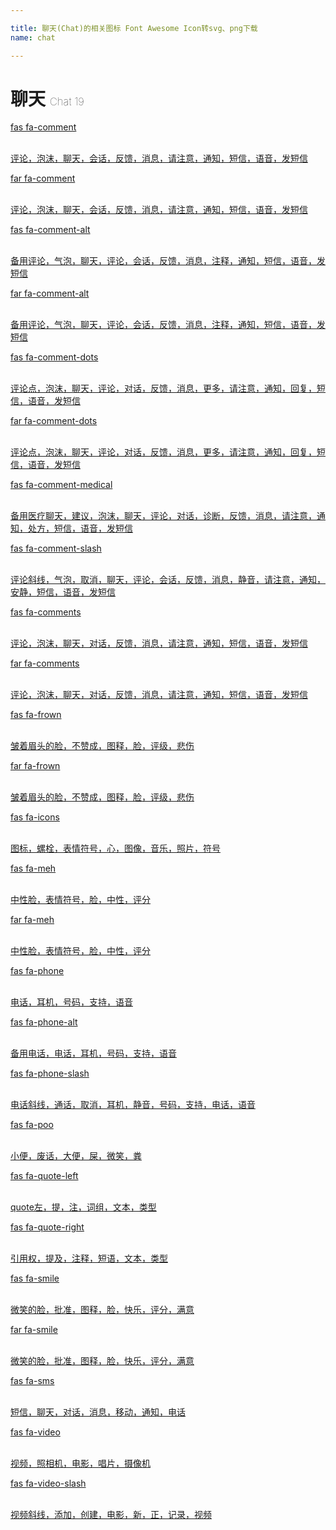 ```yaml
---

title: 聊天(Chat)的相关图标 Font Awesome Icon转svg、png下载
name: chat

---
```


# 聊天  <small style="font-size: 60%;font-weight: 100">Chat <span class="badge-secondary badge">19</span> </small>

<search tag="chat" :max="0"/>

<div class="icon-list row" id="search-show"><a href="/icon/solid/comment.html" class="icon-item col-6 col-sm-4 col-md-2"><div class="icon-item-inner"><i class="fas fa-comment"></i><p><span>fas fa-comment</span></p> <p><br>评论，泡沫，聊天，会话，反馈，消息，请注意，通知，短信，语音，发短信</p></div></a><a href="/icon/regular/comment.html" class="icon-item col-6 col-sm-4 col-md-2"><div class="icon-item-inner"><i class="far fa-comment"></i><p><span>far fa-comment</span></p> <p><br>评论，泡沫，聊天，会话，反馈，消息，请注意，通知，短信，语音，发短信</p></div></a><a href="/icon/solid/comment-alt.html" class="icon-item col-6 col-sm-4 col-md-2"><div class="icon-item-inner"><i class="fas fa-comment-alt"></i><p><span>fas fa-comment-alt</span></p> <p><br>备用评论，气泡，聊天，评论，会话，反馈，消息，注释，通知，短信，语音，发短信</p></div></a><a href="/icon/regular/comment-alt.html" class="icon-item col-6 col-sm-4 col-md-2"><div class="icon-item-inner"><i class="far fa-comment-alt"></i><p><span>far fa-comment-alt</span></p> <p><br>备用评论，气泡，聊天，评论，会话，反馈，消息，注释，通知，短信，语音，发短信</p></div></a><a href="/icon/solid/comment-dots.html" class="icon-item col-6 col-sm-4 col-md-2"><div class="icon-item-inner"><i class="fas fa-comment-dots"></i><p><span>fas fa-comment-dots</span></p> <p><br>评论点，泡沫，聊天，评论，对话，反馈，消息，更多，请注意，通知，回复，短信，语音，发短信</p></div></a><a href="/icon/regular/comment-dots.html" class="icon-item col-6 col-sm-4 col-md-2"><div class="icon-item-inner"><i class="far fa-comment-dots"></i><p><span>far fa-comment-dots</span></p> <p><br>评论点，泡沫，聊天，评论，对话，反馈，消息，更多，请注意，通知，回复，短信，语音，发短信</p></div></a><a href="/icon/solid/comment-medical.html" class="icon-item col-6 col-sm-4 col-md-2"><div class="icon-item-inner"><i class="fas fa-comment-medical"></i><p><span>fas fa-comment-medical</span></p> <p><br>备用医疗聊天，建议，泡沫，聊天，评论，对话，诊断，反馈，消息，请注意，通知，处方，短信，语音，发短信</p></div></a><a href="/icon/solid/comment-slash.html" class="icon-item col-6 col-sm-4 col-md-2"><div class="icon-item-inner"><i class="fas fa-comment-slash"></i><p><span>fas fa-comment-slash</span></p> <p><br>评论斜线，气泡，取消，聊天，评论，会话，反馈，消息，静音，请注意，通知，安静，短信，语音，发短信</p></div></a><a href="/icon/solid/comments.html" class="icon-item col-6 col-sm-4 col-md-2"><div class="icon-item-inner"><i class="fas fa-comments"></i><p><span>fas fa-comments</span></p> <p><br>评论，泡沫，聊天，对话，反馈，消息，请注意，通知，短信，语音，发短信</p></div></a><a href="/icon/regular/comments.html" class="icon-item col-6 col-sm-4 col-md-2"><div class="icon-item-inner"><i class="far fa-comments"></i><p><span>far fa-comments</span></p> <p><br>评论，泡沫，聊天，对话，反馈，消息，请注意，通知，短信，语音，发短信</p></div></a><a href="/icon/solid/frown.html" class="icon-item col-6 col-sm-4 col-md-2"><div class="icon-item-inner"><i class="fas fa-frown"></i><p><span>fas fa-frown</span></p> <p><br>皱着眉头的脸，不赞成，图释，脸，评级，悲伤</p></div></a><a href="/icon/regular/frown.html" class="icon-item col-6 col-sm-4 col-md-2"><div class="icon-item-inner"><i class="far fa-frown"></i><p><span>far fa-frown</span></p> <p><br>皱着眉头的脸，不赞成，图释，脸，评级，悲伤</p></div></a><a href="/icon/solid/icons.html" class="icon-item col-6 col-sm-4 col-md-2"><div class="icon-item-inner"><i class="fas fa-icons"></i><p><span>fas fa-icons</span></p> <p><br>图标，螺栓，表情符号，心，图像，音乐，照片，符号</p></div></a><a href="/icon/solid/meh.html" class="icon-item col-6 col-sm-4 col-md-2"><div class="icon-item-inner"><i class="fas fa-meh"></i><p><span>fas fa-meh</span></p> <p><br>中性脸，表情符号，脸，中性，评分</p></div></a><a href="/icon/regular/meh.html" class="icon-item col-6 col-sm-4 col-md-2"><div class="icon-item-inner"><i class="far fa-meh"></i><p><span>far fa-meh</span></p> <p><br>中性脸，表情符号，脸，中性，评分</p></div></a><a href="/icon/solid/phone.html" class="icon-item col-6 col-sm-4 col-md-2"><div class="icon-item-inner"><i class="fas fa-phone"></i><p><span>fas fa-phone</span></p> <p><br>电话，耳机，号码，支持，语音</p></div></a><a href="/icon/solid/phone-alt.html" class="icon-item col-6 col-sm-4 col-md-2"><div class="icon-item-inner"><i class="fas fa-phone-alt"></i><p><span>fas fa-phone-alt</span></p> <p><br>备用电话，电话，耳机，号码，支持，语音</p></div></a><a href="/icon/solid/phone-slash.html" class="icon-item col-6 col-sm-4 col-md-2"><div class="icon-item-inner"><i class="fas fa-phone-slash"></i><p><span>fas fa-phone-slash</span></p> <p><br>电话斜线，通话，取消，耳机，静音，号码，支持，电话，语音</p></div></a><a href="/icon/solid/poo.html" class="icon-item col-6 col-sm-4 col-md-2"><div class="icon-item-inner"><i class="fas fa-poo"></i><p><span>fas fa-poo</span></p> <p><br>小便，废话，大便，屎，微笑，粪</p></div></a><a href="/icon/solid/quote-left.html" class="icon-item col-6 col-sm-4 col-md-2"><div class="icon-item-inner"><i class="fas fa-quote-left"></i><p><span>fas fa-quote-left</span></p> <p><br>quote左，提，注，词组，文本，类型</p></div></a><a href="/icon/solid/quote-right.html" class="icon-item col-6 col-sm-4 col-md-2"><div class="icon-item-inner"><i class="fas fa-quote-right"></i><p><span>fas fa-quote-right</span></p> <p><br>引用权，提及，注释，短语，文本，类型</p></div></a><a href="/icon/solid/smile.html" class="icon-item col-6 col-sm-4 col-md-2"><div class="icon-item-inner"><i class="fas fa-smile"></i><p><span>fas fa-smile</span></p> <p><br>微笑的脸，批准，图释，脸，快乐，评分，满意</p></div></a><a href="/icon/regular/smile.html" class="icon-item col-6 col-sm-4 col-md-2"><div class="icon-item-inner"><i class="far fa-smile"></i><p><span>far fa-smile</span></p> <p><br>微笑的脸，批准，图释，脸，快乐，评分，满意</p></div></a><a href="/icon/solid/sms.html" class="icon-item col-6 col-sm-4 col-md-2"><div class="icon-item-inner"><i class="fas fa-sms"></i><p><span>fas fa-sms</span></p> <p><br>短信，聊天，对话，消息，移动，通知，电话</p></div></a><a href="/icon/solid/video.html" class="icon-item col-6 col-sm-4 col-md-2"><div class="icon-item-inner"><i class="fas fa-video"></i><p><span>fas fa-video</span></p> <p><br>视频，照相机，电影，唱片，摄像机</p></div></a><a href="/icon/solid/video-slash.html" class="icon-item col-6 col-sm-4 col-md-2"><div class="icon-item-inner"><i class="fas fa-video-slash"></i><p><span>fas fa-video-slash</span></p> <p><br>视频斜线，添加，创建，电影，新，正，记录，视频</p></div></a></div>

